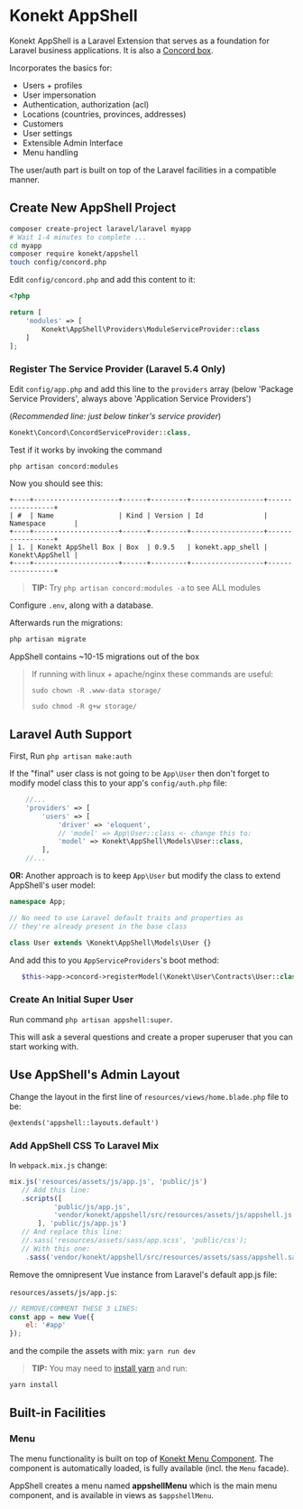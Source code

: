 # Konekt AppShell

Konekt AppShell is a Laravel Extension that serves as a foundation for Laravel business applications.
It is also a [Concord box](https://github.com/artkonekt/concord/blob/master/docs/boxes.md).

Incorporates the basics for:

- Users + profiles
- User impersonation
- Authentication, authorization (acl)
- Locations (countries, provinces, addresses)
- Customers
- User settings
- Extensible Admin Interface
- Menu handling

The user/auth part is built on top of the Laravel facilities in a compatible manner.

## Create New AppShell Project

```bash
composer create-project laravel/laravel myapp
# Wait 1-4 minutes to complete ...
cd myapp
composer require konekt/appshell
touch config/concord.php
```

Edit `config/concord.php` and add this content to it:

```php
<?php

return [
    'modules' => [
        Konekt\AppShell\Providers\ModuleServiceProvider::class
    ]
];
```

### Register The Service Provider (Laravel 5.4 Only)

Edit `config/app.php` and add this line to the `providers` array (below 'Package Service Providers', always above 'Application Service Providers')

(_Recommended line: just below tinker's service provider_)

```php
Konekt\Concord\ConcordServiceProvider::class,
```

Test if it works by invoking the command

```bash
php artisan concord:modules
```

Now you should see this:

```
+----+---------------------+------+---------+------------------+-----------------+
| #  | Name                | Kind | Version | Id               | Namespace       |
+----+---------------------+------+---------+------------------+-----------------+
| 1. | Konekt AppShell Box | Box  | 0.9.5   | konekt.app_shell | Konekt\AppShell |
+----+---------------------+------+---------+------------------+-----------------+
```

> **TIP:** Try `php artisan concord:modules -a` to see ALL modules

Configure `.env`, along with a database.

Afterwards run the migrations:

```bash
php artisan migrate
```

AppShell contains ~10-15 migrations out of the box

> If running with linux + apache/nginx these commands are useful:
>
> `sudo chown -R .www-data storage/`
>
> `sudo chmod -R g+w storage/`

## Laravel Auth Support

First, Run `php artisan make:auth`

If the "final" user class is not going to be `App\User` then don't forget to modify model class this to your app's `config/auth.php` file:
```php
    //...
    'providers' => [
        'users' => [
            'driver' => 'eloquent',
            // 'model' => App\User::class <- change this to:
            'model' => Konekt\AppShell\Models\User::class,
        ],
    //...
```
**OR:**
Another approach is to keep `App\User` but modify the class to extend AppShell's user model:

```php
namespace App;

// No need to use Laravel default traits and properties as
// they're already present in the base class

class User extends \Konekt\AppShell\Models\User {}
```

And add this to you `AppServiceProviders`'s boot method:

```php
   $this->app->concord->registerModel(\Konekt\User\Contracts\User::class, \App\User::class);
```

### Create An Initial Super User

Run command `php artisan appshell:super`.

This will ask a several questions and create a proper superuser that you can start working with.


## Use AppShell's Admin Layout

Change the layout in the first line of `resources/views/home.blade.php` file to be:

```blade
@extends('appshell::layouts.default')
```

### Add AppShell CSS To Laravel Mix

In `webpack.mix.js` change:
```js
mix.js('resources/assets/js/app.js', 'public/js')
   // Add this line:
   .scripts([
           'public/js/app.js',
           'vendor/konekt/appshell/src/resources/assets/js/appshell.js'
       ], 'public/js/app.js')
   // And replace this line:
   //.sass('resources/assets/sass/app.scss', 'public/css');
   // With this one:
    .sass('vendor/konekt/appshell/src/resources/assets/sass/appshell.sass', 'public/css');
```

Remove the omnipresent Vue instance from Laravel's default app.js file:

`resources/assets/js/app.js`:

```javascript
// REMOVE/COMMENT THESE 3 LINES:
const app = new Vue({
    el: '#app'
});
```

and the compile the assets with mix: `yarn run dev`

> **TIP:** You may need to [install yarn](https://yarnpkg.com/en/docs/install)
> and run:
```bash
yarn install
```

## Built-in Facilities

### Menu

The menu functionality is built on top of [Konekt Menu Component](https://github.com/artkonekt/menu). The component is automatically loaded, is fully available (incl. the `Menu` facade).

AppShell creates a menu named **appshellMenu** which is the main menu component, and is available in views as `$appshellMenu`.

